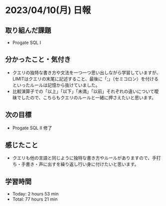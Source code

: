 # 2023/04/10(月) 日報
## 取り組んだ課題
- Progate SQL Ⅰ

## 分かったこと・気付き
- クエリの独特な書き方や文法を一つ一つ思い出しながら学習していますが、LIMITはクエリの末尾に記述すること、最後に「;」（セミコロン）を付けるといったルールは記憶から抜けていました。
- 比較演算子での「以上」「以下」「未満」「以前」それぞれの違いについて曖昧でしたので、こちらもクエリのルールと一緒に押さえたいと思います。
 
## 次の目標
- Progate SQL Ⅱ 修了

## 感じたこと
- クエリも他の言語と同じように独特な書き方やルールがありますので、手打ち・手書き・声に出すを繰り返し行い身に付けたいと思います。

## 学習時間
- Today:  2 hours 53 min
- Total: 77 hours 21 min
